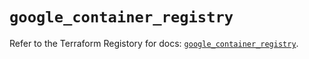# `google_container_registry`

Refer to the Terraform Registory for docs: [`google_container_registry`](https://registry.terraform.io/providers/hashicorp/google/4.73.1/docs/resources/container_registry).
